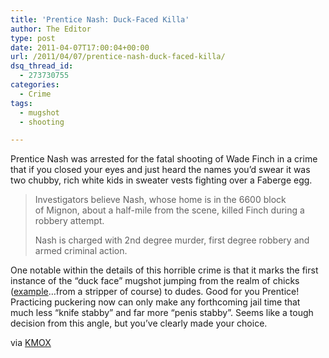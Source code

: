 ```yaml
---
title: 'Prentice Nash: Duck-Faced Killa'
author: The Editor
type: post
date: 2011-04-07T17:00:04+00:00
url: /2011/04/07/prentice-nash-duck-faced-killa/
dsq_thread_id:
  - 273730755
categories:
  - Crime
tags:
  - mugshot
  - shooting

---
```

[<img class="size-full wp-image-9577 alignright" title="prentice_nash" src="http://media.punchingkitty.com/wordpress/2011/04/prentice_nash.jpeg?filter=resize&w=250" alt="" />][1]Prentice Nash was arrested for the fatal shooting of Wade Finch in a crime that if you closed your eyes and just heard the names you&#8217;d swear it was two chubby, rich white kids in sweater vests fighting over a Faberge egg.

> Investigators believe Nash, whose home is in the 6600 block of Mignon, about a half-mile from the scene, killed Finch during a robbery attempt.
> 
> Nash is charged with 2nd degree murder, first degree robbery and armed criminal action.

One notable within the details of this horrible crime is that it marks the first instance of the &#8220;duck face&#8221; mugshot jumping from the realm of chicks (<a href="http://www.thesmokinggun.com/mugshots/general/strippers/strippers-18" target="_blank">example</a>&#8230;from a stripper of course) to dudes. Good for you Prentice! Practicing puckering now can only make any forthcoming jail time that much less &#8220;knife stabby&#8221; and far more &#8220;penis stabby&#8221;. Seems like a tough decision from this angle, but you&#8217;ve clearly made your choice.

via <a href="http://stlouis.cbslocal.com/2011/04/06/teen-charged-in-north-st-louis-county-murder/" target="_blank">KMOX</a>

 [1]: http://media.punchingkitty.com/wordpress/2011/04/prentice_nash.jpeg